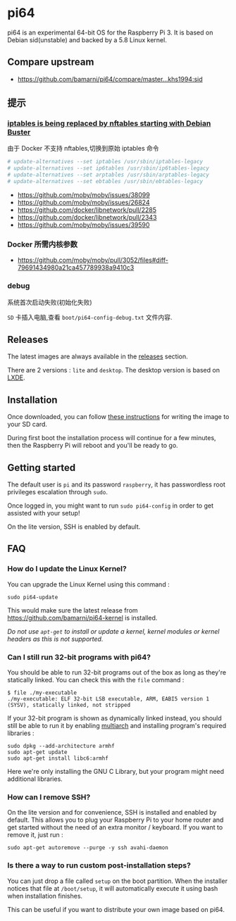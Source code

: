 # pi64

pi64 is an experimental 64-bit OS for the Raspberry Pi 3. It is based on Debian sid(unstable) and backed by a 5.8 Linux kernel.

## Compare upstream

* https://github.com/bamarni/pi64/compare/master...khs1994:sid

## 提示

### [iptables is being replaced by nftables starting with Debian Buster](https://wiki.debian.org/iptables)

由于 Docker 不支持 nftables,切换到原始 iptables 命令

```bash
# update-alternatives --set iptables /usr/sbin/iptables-legacy
# update-alternatives --set ip6tables /usr/sbin/ip6tables-legacy
# update-alternatives --set arptables /usr/sbin/arptables-legacy
# update-alternatives --set ebtables /usr/sbin/ebtables-legacy
```

* https://github.com/moby/moby/issues/38099
* https://github.com/moby/moby/issues/26824
* https://github.com/docker/libnetwork/pull/2285
* https://github.com/docker/libnetwork/pull/2343
* https://github.com/moby/moby/issues/39590

### Docker 所需内核参数

* https://github.com/moby/moby/pull/3052/files#diff-79691434980a21ca457789938a9410c3

### debug

系统首次启动失败(初始化失败)

`SD` 卡插入电脑,查看 `boot/pi64-config-debug.txt` 文件内容.

## Releases

The latest images are always available in the [releases](https://github.com/bamarni/pi64/releases) section.

There are 2 versions : `lite` and `desktop`. The desktop version is based on [LXDE](http://lxde.org/).

## Installation

Once downloaded, you can follow [these instructions](https://www.raspberrypi.org/documentation/installation/installing-images/README.md) for writing the image to your SD card.

During first boot the installation process will continue for a few minutes, then the Raspberry Pi will reboot and you'll be ready to go.

## Getting started

The default user is `pi` and its password `raspberry`, it has passwordless root privileges escalation through `sudo`.

Once logged in, you might want to run `sudo pi64-config` in order to get assisted with your setup!

On the lite version, SSH is enabled by default.

## FAQ

### How do I update the Linux Kernel?

You can upgrade the Linux Kernel using this command :

    sudo pi64-update

This would make sure the latest release from https://github.com/bamarni/pi64-kernel is installed.

*Do not use `apt-get` to install or update a kernel, kernel modules or kernel headers as this is not supported.*

### Can I still run 32-bit programs with pi64?

You should be able to run 32-bit programs out of the box as long as they're statically linked. You can check this with the `file` command :

    $ file ./my-executable
    ./my-executable: ELF 32-bit LSB executable, ARM, EABI5 version 1 (SYSV), statically linked, not stripped

If your 32-bit program is shown as dynamically linked instead, you should still be able to run it by enabling [multiarch](https://wiki.debian.org/Multiarch/HOWTO) and installing program's required libraries :

    sudo dpkg --add-architecture armhf
    sudo apt-get update
    sudo apt-get install libc6:armhf

Here we're only installing the GNU C Library, but your program might need additional libraries.

### How can I remove SSH?

On the lite version and for convenience, SSH is installed and enabled by default. This allows you to plug your Raspberry Pi to your home router and get started without the need
of an extra monitor / keyboard. If you want to remove it, just run :

    sudo apt-get autoremove --purge -y ssh avahi-daemon

### Is there a way to run custom post-installation steps?

You can just drop a file called `setup` on the boot partition. When the installer notices that file at `/boot/setup`, it will automatically execute it using bash when installation finishes.

This can be useful if you want to distribute your own image based on pi64.
